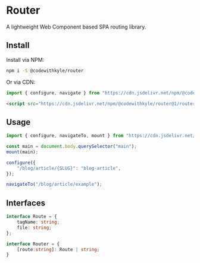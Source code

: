 # Router

A lightweight Web Component based SPA routing library.

## Install

Install via NPM:

```bash
npm i -S @codewithkyle/router
```

Or via CDN:

```javascript
import { configure, navigate } from "https://cdn.jsdelivr.net/npm/@codewithkyle/router@1/router.min.mjs";
```

```html
<script src="https://cdn.jsdelivr.net/npm/@codewithkyle/router@1/router.min.js">
```

## Usage

```typescript
import { configure, navigateTo, mount } from "https://cdn.jsdelivr.net/npm/@codewithkyle/router@1/router.min.mjs";

const main = document.body.querySelector("main");
mount(main);

configure({
    "/blog/article/{SLUG}": "blog-article",
});

navigateTo("/blog/article/example");
```

## Interfaces

```typescript
interface Route = {
    tagName: string;
    file: string;
};

interface Router = {
    [route:string]: Route | string;
}
```
